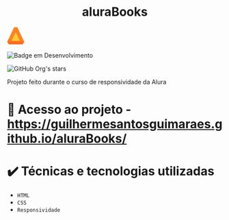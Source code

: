 <h1 align="center">aluraBooks</h1>

![Imagem da Alura Books](./img/Logo.png)

![Badge em Desenvolvimento](http://img.shields.io/static/v1?label=STATUS&message=CONCLUIDO&color=GREEN&style=for-the-badge)

![GitHub Org's stars](https://img.shields.io/github/stars/camilafernanda?style=social)

Projeto feito durante o curso de responsividade da Alura

 # 📁 Acesso ao projeto - https://guilhermesantosguimaraes.github.io/aluraBooks/

 # ✔️ Técnicas e tecnologias utilizadas
- `HTML`
- `CSS`
- `Responsividade`